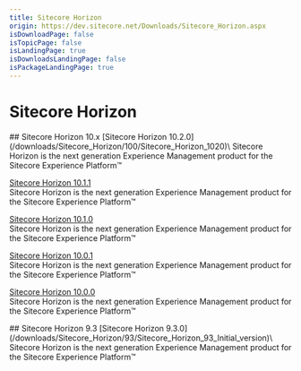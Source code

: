 ```yaml
---
title: Sitecore Horizon
origin: https://dev.sitecore.net/Downloads/Sitecore_Horizon.aspx
isDownloadPage: false
isTopicPage: false
isLandingPage: true
isDownloadsLandingPage: false
isPackageLandingPage: true
---
```


# Sitecore Horizon

<Card variant='outlineRaised' px={0} mb={8}>
<CardHeader>
## Sitecore Horizon 10.x
</CardHeader>
<CardBody>
[Sitecore Horizon 10.2.0](/downloads/Sitecore_Horizon/100/Sitecore_Horizon_1020)\
Sitecore Horizon is the next generation Experience Management product for the Sitecore Experience Platform™

[Sitecore Horizon 10.1.1](/downloads/Sitecore_Horizon/100/Sitecore_Horizon_1011)\
Sitecore Horizon is the next generation Experience Management product for the Sitecore Experience Platform™

[Sitecore Horizon 10.1.0](/downloads/Sitecore_Horizon/100/Sitecore_Horizon_1010)\
Sitecore Horizon is the next generation Experience Management product for the Sitecore Experience Platform™

[Sitecore Horizon 10.0.1](/downloads/Sitecore_Horizon/100/Sitecore_Horizon_1001)\
Sitecore Horizon is the next generation Experience Management product for the Sitecore Experience Platform™

[Sitecore Horizon 10.0.0](/downloads/Sitecore_Horizon/100/Sitecore_Horizon_1000)\
Sitecore Horizon is the next generation Experience Management product for the Sitecore Experience Platform™


</CardBody>          
</Card>
<Card variant='outlineRaised' px={0} mb={8}>
<CardHeader>
## Sitecore Horizon 9.3
</CardHeader>
<CardBody>
[Sitecore Horizon 9.3.0](/downloads/Sitecore_Horizon/93/Sitecore_Horizon_93_Initial_version)\
Sitecore Horizon is the next generation Experience Management product for the Sitecore Experience Platform™


</CardBody>          
</Card>